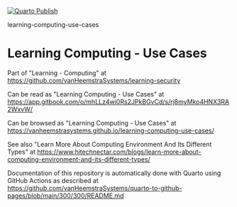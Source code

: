 [![Quarto Publish](https://github.com/vanHeemstraSystems/learning-computing-use-cases/actions/workflows/publish.yml/badge.svg)](https://github.com/vanHeemstraSystems/learning-computing-use-cases/actions/workflows/publish.yml)

learning-computing-use-cases
# Learning Computing - Use Cases

Part of "Learning - Computing" at https://github.com/vanHeemstraSystems/learning-security

Can be read as "Learning Computing - Use Cases" at https://app.gitbook.com/o/mhLLz4wi0Rs2JPkBGvCd/s/rj8myMko4HNX3RA2WxvW/

Can be browsed as "Learning Computing - Use Cases" at https://vanheemstrasystems.github.io/learning-computing-use-cases/

See also "Learn More About Computing Environment And Its Different Types" at https://www.hitechnectar.com/blogs/learn-more-about-computing-environment-and-its-different-types/

Documentation of this repository is automatically done with Quarto using GitHub Actions as described at https://github.com/vanHeemstraSystems/quarto-to-github-pages/blob/main/300/300/README.md
